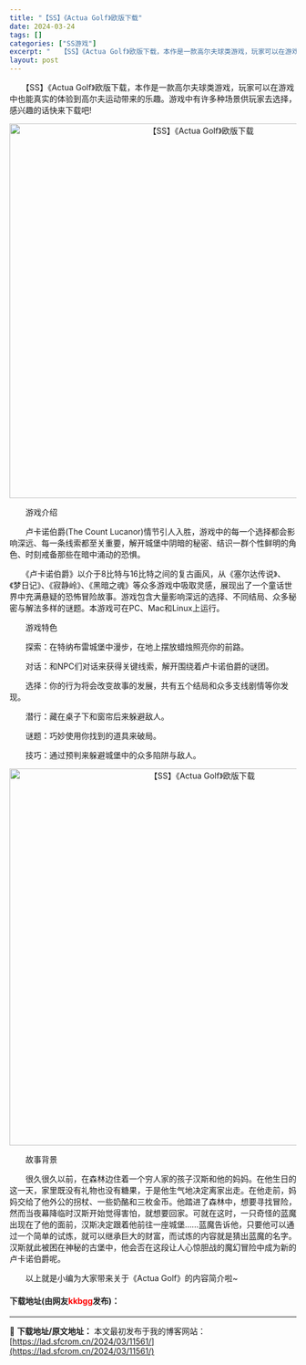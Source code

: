 ```yaml
---
title: "【SS】《Actua Golf》欧版下载"
date: 2024-03-24
tags: []
categories: ["SS游戏"]
excerpt: "　　【SS】《Actua Golf》欧版下载，本作是一款高尔夫球类游戏，玩家可以在游戏中也能真实的体验到高尔夫运动带来的乐趣。游戏中有许多种场景供玩家去选择，感兴趣的话快来下载吧! 　　游戏介绍 　　卢卡诺伯爵(The Count Lucanor)情节引人入胜，游戏中的每一个选择都会影响深远、每一条&hellip;"
layout: post
---
```


 <p>　　【SS】《Actua Golf》欧版下载，本作是一款高尔夫球类游戏，玩家可以在游戏中也能真实的体验到高尔夫运动带来的乐趣。游戏中有许多种场景供玩家去选择，感兴趣的话快来下载吧!</p> <p align="center"><img align="" border="0" src="https://lad.sfcrom.cn/wp-content/uploads/2024/03/20240323_65fefac226626.png" width="657" alt="【SS】《Actua Golf》欧版下载" /></p> <p>　　游戏介绍</p> <p>　　卢卡诺伯爵(The Count Lucanor)情节引人入胜，游戏中的每一个选择都会影响深远、每一条线索都至关重要，解开城堡中阴暗的秘密、结识一群个性鲜明的角色、时刻戒备那些在暗中涌动的恐惧。</p> <p>　　《卢卡诺伯爵》以介于8比特与16比特之间的复古画风，从《塞尔达传说》、《梦日记》、《寂静岭》、《黑暗之魂》等众多游戏中吸取灵感，展现出了一个童话世界中充满悬疑的恐怖冒险故事。游戏包含大量影响深远的选择、不同结局、众多秘密与解法多样的谜题。本游戏可在PC、Mac和Linux上运行。</p> <p>　　游戏特色</p> <p>　　探索：在特纳布雷城堡中漫步，在地上摆放蜡烛照亮你的前路。</p> <p>　　对话：和NPC们对话来获得关键线索，解开围绕着卢卡诺伯爵的谜团。</p> <p>　　选择：你的行为将会改变故事的发展，共有五个结局和众多支线剧情等你发现。</p> <p>　　潜行：藏在桌子下和窗帘后来躲避敌人。</p> <p>　　谜题：巧妙使用你找到的道具来破局。</p> <p>　　技巧：通过预判来躲避城堡中的众多陷阱与敌人。</p> <p align="center"><img align="" border="0" src="https://lad.sfcrom.cn/wp-content/uploads/2024/03/20240323_65fefac2cea50.png" width="661" alt="【SS】《Actua Golf》欧版下载" /></p> <p>　　故事背景</p> <p>　　很久很久以前，在森林边住着一个穷人家的孩子汉斯和他的妈妈。在他生日的这一天，家里既没有礼物也没有糖果，于是他生气地决定离家出走。在他走前，妈妈交给了他外公的拐杖、一些奶酪和三枚金币。他踏进了森林中，想要寻找冒险，然而当夜幕降临时汉斯开始觉得害怕，就想要回家。可就在这时，一只奇怪的蓝魔出现在了他的面前，汉斯决定跟着他前往一座城堡&hellip;&hellip;蓝魔告诉他，只要他可以通过一个简单的试炼，就可以继承巨大的财富，而试炼的内容就是猜出蓝魔的名字。汉斯就此被困在神秘的古堡中，他会否在这段让人心惊胆战的魔幻冒险中成为新的卢卡诺伯爵呢。</p> <p>　　以上就是小编为大家带来关于《Actua Golf》的内容简介啦~</p> <p><h4>下载地址(由网友<font color="red">kkbgg</font>发布)：</h4></p> 

---
📖 **下载地址/原文地址：** 本文最初发布于我的博客网站：[https://lad.sfcrom.cn/2024/03/11561/](https://lad.sfcrom.cn/2024/03/11561/)
